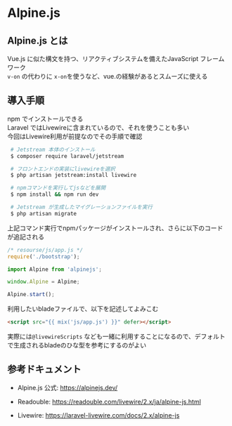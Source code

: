 # Alpine.js

## Alpine.js とは
Vue.js に似た構文を持つ、リアクティブシステムを備えたJavaScript フレームワーク  
`v-on` の代わりに `x-on`を使うなど、vue.の経験があるとスムーズに使える  

## 導入手順
npm でインストールできる  
Laravel ではLivewireに含まれているので、それを使うことも多い  
今回はLivewire利用が前提なのでその手順で確認

```bash
 # Jetstream 本体のインストール
 $ composer require laravel/jetstream

 # フロントエンドの実装にlivewireを選択
 $ php artisan jetstream:install livewire

 # npmコマンドを実行してjsなどを展開
 $ npm install && npm run dev

 # Jetstream が生成したマイグレーションファイルを実行
 $ php artisan migrate
```

上記コマンド実行でnpmパッケージがインストールされ、さらに以下のコードが追記される
```JavaScript
/* resourse/js/app.js */
require('./bootstrap');

import Alpine from 'alpinejs';

window.Alpine = Alpine;

Alpine.start();
```

利用したいbladeファイルで、以下を記述してよみこむ
```html
<script src="{{ mix('js/app.js') }}" defer></script>
```

実際には`@livewireScripts` なども一緒に利用することになるので、デフォルトで生成されるbladeのひな型を参考にするのがよい



## 参考ドキュメント
- Alpine.js 公式:
  https://alpinejs.dev/

- Readouble:
  https://readouble.com/livewire/2.x/ja/alpine-js.html

- Livewire:
  https://laravel-livewire.com/docs/2.x/alpine-js
